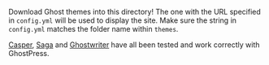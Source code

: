 Download Ghost themes into this directory! The one with the URL specified in `config.yml` will be used to display the site. Make sure the string in `config.yml` matches the folder name within `themes`.

[Casper](https://github.com/TryGhost/Casper), [Saga](https://github.com/Reedyn/Saga) and [Ghostwriter](https://github.com/roryg/ghostwriter) have all been tested and work correctly with GhostPress.
